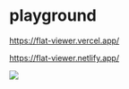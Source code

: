 # playground

https://flat-viewer.vercel.app/

https://flat-viewer.netlify.app/


![](https://github.com/bing-wallpapers/wallpaper-china/blob/main/static/2022-11-5-4k.jpg)
